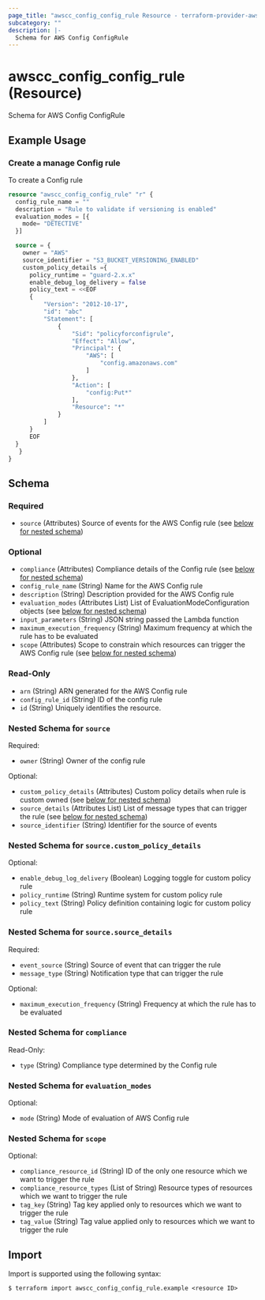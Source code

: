 ```yaml
---
page_title: "awscc_config_config_rule Resource - terraform-provider-awscc"
subcategory: ""
description: |-
  Schema for AWS Config ConfigRule
---
```


# awscc_config_config_rule (Resource)

Schema for AWS Config ConfigRule
## Example Usage

### Create a manage Config rule 
To create a Config rule
```terraform
resource "awscc_config_config_rule" "r" {
  config_rule_name = ""
  description = "Rule to validate if versioning is enabled"
  evaluation_modes = [{
    mode= "DETECTIVE"
  }]

  source = {
    owner = "AWS"
    source_identifier = "S3_BUCKET_VERSIONING_ENABLED"
    custom_policy_details ={
      policy_runtime = "guard-2.x.x"
      enable_debug_log_delivery = false
      policy_text = <<EOF
      {
          "Version": "2012-10-17",
          "id": "abc"
          "Statement": [
              {
                  "Sid": "policyforconfigrule",
                  "Effect": "Allow",
                  "Principal": {
                      "AWS": [
                          "config.amazonaws.com"
                      ]
                  },
                  "Action": [
                      "config:Put*"
                  ],
                  "Resource": "*"
              }
          ]
      }
      EOF                    
  }
   } 
}
```

<!-- schema generated by tfplugindocs -->
## Schema

### Required

- `source` (Attributes) Source of events for the AWS Config rule (see [below for nested schema](#nestedatt--source))

### Optional

- `compliance` (Attributes) Compliance details of the Config rule (see [below for nested schema](#nestedatt--compliance))
- `config_rule_name` (String) Name for the AWS Config rule
- `description` (String) Description provided for the AWS Config rule
- `evaluation_modes` (Attributes List) List of EvaluationModeConfiguration objects (see [below for nested schema](#nestedatt--evaluation_modes))
- `input_parameters` (String) JSON string passed the Lambda function
- `maximum_execution_frequency` (String) Maximum frequency at which the rule has to be evaluated
- `scope` (Attributes) Scope to constrain which resources can trigger the AWS Config rule (see [below for nested schema](#nestedatt--scope))

### Read-Only

- `arn` (String) ARN generated for the AWS Config rule
- `config_rule_id` (String) ID of the config rule
- `id` (String) Uniquely identifies the resource.

<a id="nestedatt--source"></a>
### Nested Schema for `source`

Required:

- `owner` (String) Owner of the config rule

Optional:

- `custom_policy_details` (Attributes) Custom policy details when rule is custom owned (see [below for nested schema](#nestedatt--source--custom_policy_details))
- `source_details` (Attributes List) List of message types that can trigger the rule (see [below for nested schema](#nestedatt--source--source_details))
- `source_identifier` (String) Identifier for the source of events

<a id="nestedatt--source--custom_policy_details"></a>
### Nested Schema for `source.custom_policy_details`

Optional:

- `enable_debug_log_delivery` (Boolean) Logging toggle for custom policy rule
- `policy_runtime` (String) Runtime system for custom policy rule
- `policy_text` (String) Policy definition containing logic for custom policy rule


<a id="nestedatt--source--source_details"></a>
### Nested Schema for `source.source_details`

Required:

- `event_source` (String) Source of event that can trigger the rule
- `message_type` (String) Notification type that can trigger the rule

Optional:

- `maximum_execution_frequency` (String) Frequency at which the rule has to be evaluated



<a id="nestedatt--compliance"></a>
### Nested Schema for `compliance`

Read-Only:

- `type` (String) Compliance type determined by the Config rule


<a id="nestedatt--evaluation_modes"></a>
### Nested Schema for `evaluation_modes`

Optional:

- `mode` (String) Mode of evaluation of AWS Config rule


<a id="nestedatt--scope"></a>
### Nested Schema for `scope`

Optional:

- `compliance_resource_id` (String) ID of the only one resource which we want to trigger the rule
- `compliance_resource_types` (List of String) Resource types of resources which we want to trigger the rule
- `tag_key` (String) Tag key applied only to resources which we want to trigger the rule
- `tag_value` (String) Tag value applied only to resources which we want to trigger the rule

## Import

Import is supported using the following syntax:

```shell
$ terraform import awscc_config_config_rule.example <resource ID>
```